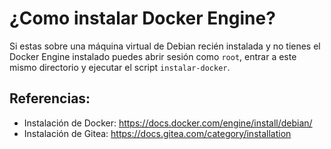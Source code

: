 
# ¿Como instalar Docker Engine?

Si estas sobre una máquina virtual de Debian recién instalada y no tienes el Docker Engine instalado puedes abrir sesión como `root`, entrar a este mismo directorio y ejecutar el script `instalar-docker`.
    
    
## Referencias:

- Instalación de Docker: https://docs.docker.com/engine/install/debian/
- Instalación de Gitea: https://docs.gitea.com/category/installation
